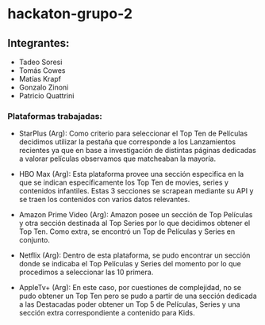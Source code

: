 # hackaton-grupo-2

## Integrantes:
- Tadeo Soresi
- Tomás Cowes
- Matías Krapf
- Gonzalo Zinoni
- Patricio Quattrini

### Plataformas trabajadas:
- StarPlus (Arg):
Como criterio para seleccionar el Top Ten de Películas decidimos utilizar la pestaña que corresponde a los Lanzamientos recientes ya que en base a investigación de distintas páginas dedicadas a valorar películas observamos que matcheaban la mayoría.

- HBO Max (Arg):
Esta plataforma provee una sección especifica en la que se indican específicamente los Top Ten de movies, series y contenidos infantiles. Estas 3 secciones
se scrapean mediante su API y se traen los contenidos con varios datos relevantes.

- Amazon Prime Video (Arg):
 Amazon posee un sección de Top Películas y otra sección destinada al Top Series por lo que decidimos obtener el Top Ten. Como extra, se encontró un Top de Películas y Series en conjunto.

- Netflix (Arg):
 Dentro de esta plataforma, se pudo encontrar un sección donde se indicaba el Top Películas y Series del momento por lo que procedimos a seleccionar las 10 primera.

- AppleTv+ (Arg):
 En este caso, por cuestiones de complejidad, no se pudo obtener un Top Ten pero se pudo a partir de una sección dedicada a las Destacadas poder obtener un Top 5 de Películas, Series y una sección extra correspondiente a contenido para Kids.
